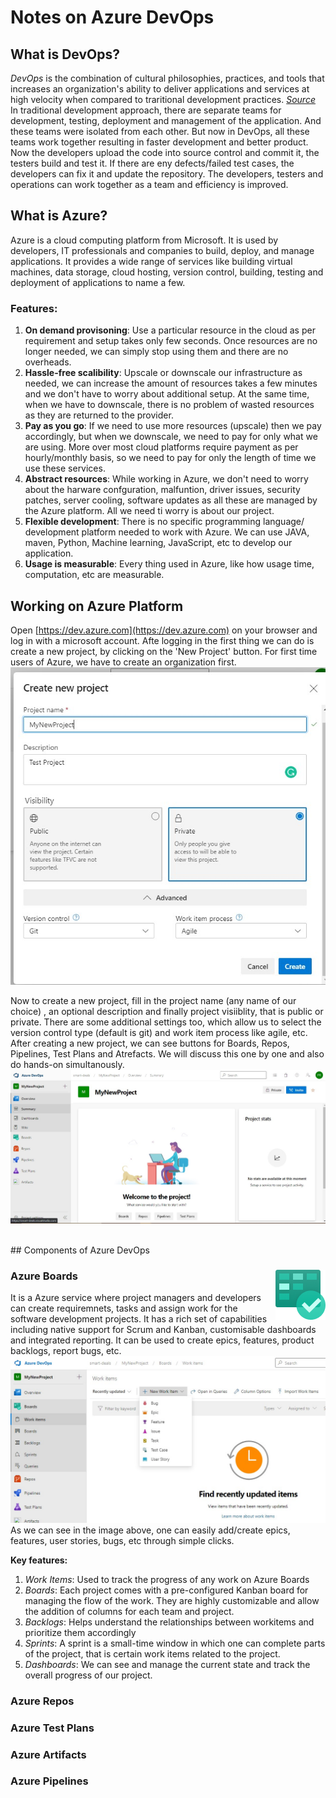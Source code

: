 # Notes on Azure DevOps

## What is DevOps?
_DevOps_ is the combination of cultural philosophies, practices, and tools that increases an organization's ability to deliver applications and services at high velocity when compared to traritional development practices. [*Source*](https://aws.amazon.com/devops/what-is-devops/)
<br>
In traditional development approach, there are separate teams for development, testing, deployment and management of the application. And these teams were isolated from each other. But now in DevOps, all these teams work together resulting in faster development and better product.
Now the developers upload the code into source control and commit it, the testers build and test it. If there are eny defects/failed test cases, the developers can fix it and update the repository. The developers, testers and operations can work together as a team and efficiency is improved. 

## What is Azure?
Azure is a cloud computing platform from Microsoft. It is used by developers, IT professionals and companies to build, deploy, and manage applications.
It provides a wide range of services like building virtual machines, data storage, cloud hosting, version control, building, testing and deployment of applications to name a few.

### Features:

 1. **On demand provisoning**: Use a particular resource in the cloud as per requirement and setup takes only few seconds. Once resources are no longer needed, we can simply stop using them and there are no overheads.
 2. **Hassle-free scalibility**: Upscale or downscale our infrastructure as needed, we can increase the amount of resources takes a few minutes and we don't have to worry about additional setup. At the same time, when we have to downscale, there is no problem of wasted resources as they are returned to the provider.
 3. **Pay as you go**: If we need to use more resources (upscale) then we pay accordingly, but when we downscale, we need to pay for only what we are using. More over most cloud platforms require payment as per hourly/monthly basis, so we need to pay for only the length of time we use these services.
 4. **Abstract resources**: While working in Azure, we don't need to worry about the harware confguration, malfuntion, driver issues, security patches, server cooling, software updates as all these are managed by the Azure platform. All we need ti worry is about our project.
 5. **Flexible development**: There is no specific programming language/ development platform needed to work with Azure. We can use JAVA, maven, Python, Machine learning, JavaScript, etc to develop our application.
 6. **Usage is measurable**: Every thing used in Azure, like how usage time, computation, etc are measurable.

## Working on Azure Platform

Open [https://dev.azure.com](https://dev.azure.com) on your browser and log in with a microsoft account. Afte logging in the first thing we can do is create a new project, by clicking on the 'New Project' button. For first time users of Azure, we have to create an organization first. 
<br>
![new project by pritesh ranjan](resources/new_project.jpg?raw=true)

Now to create a new project, fill in the project name (any name of our choice) , an optional description and finally project visiiblity, that is public or private. There are some additional settings too, which allow us to select the version control type (default is git) and work item process like agile, etc.
After creating a new project, we can see buttons for Boards, Repos, Pipelines, Test Plans and Atrefacts. We will discuss this one by one and also do hands-on simultanously.
<br>
![image by pritesh ranjan](resources/inside_project.jpg?raw=true)

<br>
## Components of Azure DevOps

### Azure Boards <img style="float: right;" src="resources/boards-icon-80.png?raw=true">
 It is a Azure service where project managers and developers can create requiremnets, tasks and assign work for the software development projects.
 It has a rich set of capabilities including native support for Scrum and Kanban, customisable dashboards and integrated reporting.
 It can be used to create epics, features, product backlogs, report bugs, etc.
![image by pritesh ranjan](resources/azure_boards.jpg?raw=true)
As we can see in the image above, one can easily add/create epics, features, user stories, bugs, etc through simple clicks.

 **Key features:**
 1. *Work Items*: Used to track the progress of any work on Azure Boards
 2. *Boards*: Each project comes with a pre-configured Kanban board for managing the flow of the work. They are highly customizable and allow the addition of columns for each team and project.
 3. *Backlogs*: Helps understand the relationships between workitems and prioritize them accordingly
 4. *Sprints*: A sprint is a small-time window in which one can complete parts of the project, that is certain work items related to the project.
 5. *Dashboards*:  We can see and manage the current state and track the overall progress of our project.
 
### Azure Repos
### Azure Test Plans
### Azure Artifacts
### Azure Pipelines



